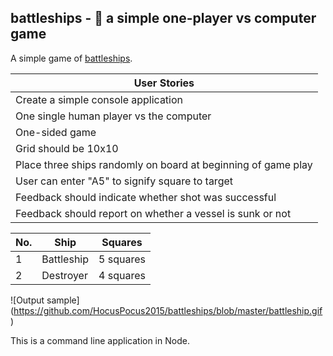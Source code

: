 ## battleships - :dart: a simple one-player vs computer game

A simple game of [battleships](http://en.wikipedia.org/wiki/Battleship_(game)). 

User Stories | 
------------ |
Create a simple console application |
One single human player vs the computer |
One-sided game |
Grid should be 10x10 |
Place three ships randomly on board at beginning of game play |
User can enter "A5" to signify square to target |
Feedback should indicate whether shot was successful |
Feedback should report on whether a vessel is sunk or not |

No. | Ship | Squares | 
------------ | ------------ | ------------ |
1 | Battleship | 5 squares |
2 | Destroyer | 4 squares |

![Output sample] (https://github.com/HocusPocus2015/battleships/blob/master/battleship.gif) 

This is a command line application in Node. 

